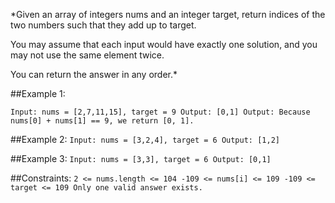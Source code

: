 *Given an array of integers nums and an integer target, return indices of the two numbers such that they add up to target.

You may assume that each input would have exactly one solution, and you may not use the same element twice.

You can return the answer in any order.*

 

##Example 1:

`Input: nums = [2,7,11,15], target = 9
Output: [0,1]
Output: Because nums[0] + nums[1] == 9, we return [0, 1].
`

##Example 2:
`
Input: nums = [3,2,4], target = 6
Output: [1,2]
`

##Example 3:
`
Input: nums = [3,3], target = 6
Output: [0,1]
`
 

##Constraints:
`
2 <= nums.length <= 104
-109 <= nums[i] <= 109
-109 <= target <= 109
Only one valid answer exists.
`

